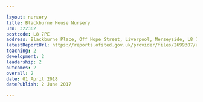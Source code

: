 ```yaml
---

layout: nursery
title: Blackburne House Nursery
urn: 322362
postcode: L8 7PE
address: Blackburne Place, Off Hope Street, Liverpool, Merseyside, L8 7PE
latestReportUrl: https://reports.ofsted.gov.uk/provider/files/2699307/urn/322362.pdf
teaching: 2
development: 2
leadership: 2
outcomes: 2
overall: 2
date: 01 April 2018 
datePublish: 2 June 2017

---
```

